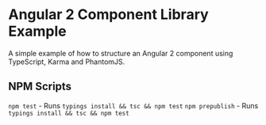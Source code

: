 # Angular 2 Component Library Example

A simple example of how to structure an Angular 2 component using TypeScript, Karma and PhantomJS.

## NPM Scripts

`npm test` - Runs `typings install && tsc && npm test`
`npm prepublish` - Runs `typings install && tsc && npm test`
